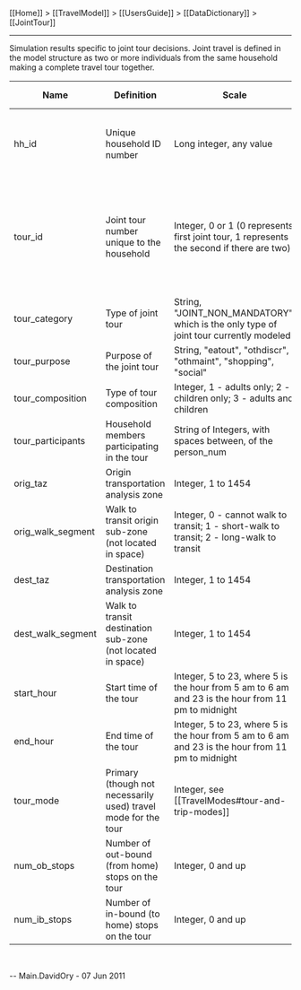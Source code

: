 [[Home]] > [[TravelModel]] > [[UsersGuide]] > [[DataDictionary]] > [[JointTour]]

---

Simulation results specific to joint tour decisions. Joint travel is defined in the model structure as two or more individuals from the same household making a complete travel tour together.

| Name | Definition | Scale | Join with &hellip; |
|---|---|---|---|
| hh_id | Unique household ID number | Long integer, any value | All model files, [synthetic population household file](PopSynHousehold) |
| tour_id | Joint tour number unique to the household | Integer, 0 or 1 (0 represents first joint tour, 1 represents the second if there are two) | [Synthetic population person file](PopSynPerson), Model files specific to persons and individual travel |
| tour_category | Type of joint tour | String, "JOINT_NON_MANDATORY", which is the only type of joint tour currently modeled |   |
| tour_purpose | Purpose of the joint tour | String, "eatout", "othdiscr", "othmaint", "shopping", "social" |   |
| tour_composition | Type of tour composition | Integer, 1 - adults only; 2 - children only; 3 - adults and children |   |
| tour_participants | Household members participating in the tour | String of Integers, with spaces between, of the person_num | [Person file](Person) |
| orig_taz | Origin transportation analysis zone | Integer, 1 to 1454 | [Shape file](https://mtc.maps.arcgis.com/home/item.html?id=b85ba4d43f9843128d3542260d9a2f1f) |
| orig_walk_segment | Walk to transit origin sub-zone (not located in space) | Integer, 0 - cannot walk to transit; 1 - short-walk to transit; 2 - long-walk to transit |   |
| dest_taz | Destination transportation analysis zone | Integer, 1 to 1454 | [Shape file](https://mtc.maps.arcgis.com/home/item.html?id=b85ba4d43f9843128d3542260d9a2f1f) |
| dest_walk_segment | Walk to transit destination sub-zone (not located in space) | Integer, 1 to 1454 |   |
| start_hour | Start time of the tour | Integer, 5 to 23, where 5 is the hour from 5 am to 6 am and 23 is the hour from 11 pm to midnight |   |
| end_hour | End time of the tour | Integer, 5 to 23, where 5 is the hour from 5 am to 6 am and 23 is the hour from 11 pm to midnight |   |
| tour_mode | Primary (though not necessarily used) travel mode for the tour | Integer, see [[TravelModes#tour-and-trip-modes]] |   |
| num_ob_stops | Number of out-bound (from home) stops on the tour | Integer, 0 and up |   |
| num_ib_stops | Number of in-bound (to home) stops on the tour | Integer, 0 and up |   |
 

-- Main.DavidOry - 07 Jun 2011